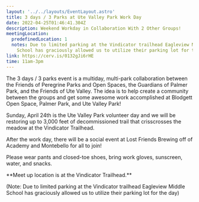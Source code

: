 ```yaml
---
layout: '../../layouts/EventLayout.astro'
title: 3 days / 3 Parks at Ute Valley Park Work Day
date: 2022-04-25T01:46:41.304Z
description: Weekend Workday in Collaboration With 2 Other Groups!
meetingLocation:
  predefinedLocation: 1
  notes: Due to limited parking at the Vindicator trailhead Eagleview Middle
    School has graciously allowed us to utilize their parking lot for the day.
link: https://cerv.is/0132gJi6rHE
time: 11am-3pm
---
```


The 3 days / 3 parks event is a multiday, multi-park collaboration between the Friends of Peregrine Parks and Open Spaces, the Guardians of Palmer Park, and the Friends of Ute Valley. The idea is to help create a community between the groups and get some awesome work accomplished at Blodgett Open Space, Palmer Park, and Ute Valley Park!

Sunday, April 24th is the Ute Valley Park volunteer day and we will be restoring up to 3,000 feet of decommissioned trail that crisscrosses the meadow at the Vindicator Trailhead.

After the work day, there will be a social event at Lost Friends Brewing off of Academy and Montebello for all to join!

Please wear pants and closed-toe shoes, bring work gloves, sunscreen, water, and snacks.

\*\*Meet up location is at the Vindicator Trailhead.\*\*

(Note: Due to limited parking at the Vindicator trailhead Eagleview Middle School has graciously allowed us to utilize their parking lot for the day)
